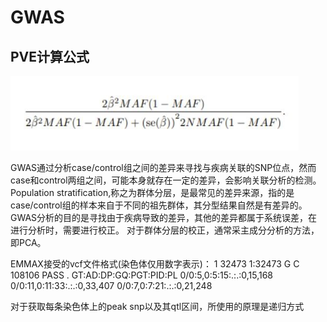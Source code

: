 # GWAS

## PVE计算公式
![image](https://github.com/LiuBinhahaha/Figs/blob/main/GWAS/maf.png)

GWAS通过分析case/control组之间的差异来寻找与疾病关联的SNP位点，然而case和control两组之间，可能本身就存在一定的差异，会影响关联分析的检测。
Population stratification,称之为群体分层，是最常见的差异来源，指的是case/control组的样本来自于不同的祖先群体，其分型结果自然是有差异的。GWAS分析的目的是寻找由于疾病导致的差异，其他的差异都属于系统误差，在进行分析时，需要进行校正。
对于群体分层的校正，通常采主成分分析的方法，即PCA。

EMMAX接受的vcf文件格式(染色体仅用数字表示)：
1      32473   1:32473       G       C       108106  PASS    .       GT:AD:DP:GQ:PGT:PID:PL  0/0:5,0:5:15:.:.:0,15,168       0/0:11,0:11:33:.:.:0,33,407     0/0:7,0:7:21:.:.:0,21,248

对于获取每条染色体上的peak snp以及其qtl区间，所使用的原理是递归方式
